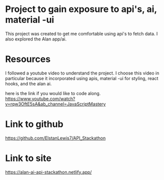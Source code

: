 # Project to gain exposure to api's, ai, material -ui

This project was created to get me comfortable using api's to fetch data.
I also explored the Alan app/ai.

# Resources

I followed a youtube video to understand the project. I choose this video in particular because it incorporated using apis, material -ui for styling, react hooks, and the alan ai.

here is the link if you would like to code along.
https://www.youtube.com/watch?v=rqw3OftE5sA&ab_channel=JavaScriptMastery

# Link to github

https://github.com/ElstanLewis7/API_Stackathon

# Link to site

https://alan-ai-api-stackathon.netlify.app/
